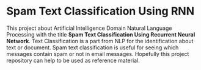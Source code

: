 # Spam Text Classification Using RNN

This project about Artificial Intelligence Domain Natural Language Processing with the title <b>Spam Text Classification Using Recurrent Neural Network</b>. Text Classification is a part from NLP for the identification about text or document. Spam text classification is useful for seeing which messages contain spam or not in email messages. Hopefully this project repository can help to be used as reference material. 
